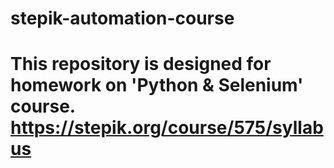 # stepik-automation-course  
# This repository is designed for homework on 'Python & Selenium' course. https://stepik.org/course/575/syllabus